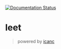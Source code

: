 [![Documentation Status](https://readthedocs.org/projects/leet/badge/?version=latest)](https://leet.readthedocs.io/en/latest/?badge=latest)

# leet


> powered by [icanc](https://github.com/voxelstack/icanc)
